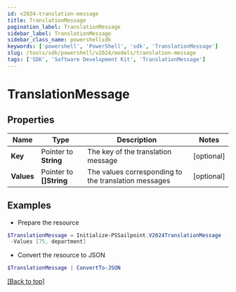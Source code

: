 ```yaml
---
id: v2024-translation-message
title: TranslationMessage
pagination_label: TranslationMessage
sidebar_label: TranslationMessage
sidebar_class_name: powershellsdk
keywords: ['powershell', 'PowerShell', 'sdk', 'TranslationMessage'] 
slug: /tools/sdk/powershell/v2024/models/translation-message
tags: ['SDK', 'Software Development Kit', 'TranslationMessage']
---
```



# TranslationMessage

## Properties

Name | Type | Description | Notes
------------ | ------------- | ------------- | -------------
**Key** |  Pointer to **String** | The key of the translation message | [optional] 
**Values** |  Pointer to **[]String** | The values corresponding to the translation messages | [optional] 

## Examples

- Prepare the resource
```powershell
$TranslationMessage = Initialize-PSSailpoint.V2024TranslationMessage  -Key recommender-api.V2_WEIGHT_FEATURE_PRODUCT_INTERPRETATION_HIGH `
 -Values [75, department]
```

- Convert the resource to JSON
```powershell
$TranslationMessage | ConvertTo-JSON
```


[[Back to top]](#) 

